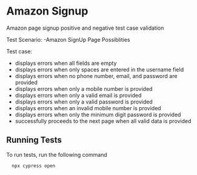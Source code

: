 
# Amazon Signup 

Amazon page signup positive and negative test case validation

Test Scenario: 
    -Amazon SignUp Page Possiblities

Test case:
   - displays errors when all fields are empty
   - displays errors when only spaces are entered in the username  field
   - displays errors when no phone number, email, and password are provided
   - displays errors when only a mobile number is provided
   - displays errors when only a valid email is provided
   - displays errors when only a valid password is provided
   - displays errors when an invalid mobile number is provided
   - displays errors when only the minimum digit password is provided
   - successfully proceeds to the next page when all valid data is provided

## Running Tests

To run tests, run the following command

```bash
  npx cypress open
```

